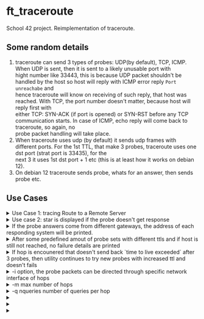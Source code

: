 # ft_traceroute
School 42 project. Reimplementation of traceroute.
## Some random details ##
1. traceroute can send 3 types of probes: UDP(by default), TCP, ICMP. When UDP is sent, then it is sent to a likely unusable port with  
hight number like 33443, this is because UDP packet shouldn't be handled by the host so host will reply with ICMP error reply `Port unreachabe` and  
hence traceroute will know on receiving of such reply, that host was reached. With TCP, the port number doesn't matter, because host will reply first with  
either TCP: SYN-ACK (if port is opened) or SYN-RST before any TCP communication starts. In case of ICMP, echo reply will come back to traceroute, so again, no  
probe packet handling will take place.
2. When traceroute uses udp (by default) it sends udp frames with different ports. For the 1st TTL, that make 3 probes, traceroute uses one dst port (strat port is 33435), for the  
next 3 it uses 1st dst port + 1 etc (this is at least how it works on debian 12).
3. On debian 12 traceroute sends probe, whats for an answer, then sends probe etc.
## Use Cases

<details>
  <summary>Use Case 1: tracing Route to a Remote Server</summary>

  **Description**: This use case demonstrates how to trace the route to a remote server, such as `10.0.81.131`.
  
  **Details**:
  - **TTL** - 1, 2, 3 - are TTLs of the UDP packet sent to host
  - **round trip time** - traceroute sends by default 3 probes for a TTL. the time between sending of probe and receiving reply to a probe  
  is a round trip time. Below traceroute sends 3 probes with TTL = 1, and displays 3 round trip times for each probe: 13.929ms  4.154ms  2.038ms
  
  **Command and output**:
    
    ```bash
    traceroute 10.0.81.131
    1   10.0.2.2  0.245ms  0.225ms  0.079ms 
    2   192.168.43.1  13.929ms  4.154ms  2.038ms 
    3   10.0.81.131  31.877ms  20.503ms  40.334ms

</details>
<details>
  <summary>Use case 2: star is displayed if the probe doesn't get response</summary>
    
  **Description:** If the answer (ICMP error reply - time to live exceeded) is not received back, then start is displayed instead of round trip time

        ```bash```
        traceroute google.com
        traceroute to google.com (142.251.36.238), 64 hops max
        1   10.0.2.2  0.176ms  0.106ms  0.130ms 
        2   192.168.43.1  6.921ms  2.566ms  2.447ms 
        3   10.0.81.131  53.025ms  21.549ms  27.415ms 
        4   10.81.102.92  30.508ms  38.622ms  24.494ms 
        5   *  *  * 
        6   62.53.206.66  52.642ms  19.375ms  34.817ms 
        7   62.53.13.83  68.262ms  28.104ms  19.700ms 
        8   72.14.219.226  45.127ms  19.250ms  19.797ms 
        9   192.178.105.123  39.196ms  24.409ms  29.427ms 
        10  108.170.228.33  31.935ms  22.503ms  17.897ms 
        11  142.251.36.238  25.186ms  29.515ms  34.781ms 

  **Response to one probe is not received**
    
        ```bash```
        traceroute to google.com (142.251.36.238), 64 hops max
        1   10.0.2.2  0.326ms  0.280ms  0.159ms 
        2   192.168.43.1  5.388ms  2.109ms  1.669ms 
        3   10.0.81.130  32.848ms  35.072ms  17.855ms 
        4   10.81.102.90  29.596ms  36.426ms  34.302ms 
        5   *  10.81.85.22  41.662ms  26.309ms 
        6   62.53.206.66  38.134ms  20.294ms  30.536ms 
        7   62.53.13.83  38.385ms  28.914ms  20.122ms 
        8   72.14.219.226  40.342ms  14.813ms  23.791ms 
        9   192.178.105.123  32.925ms  26.350ms  38.407ms 
        10   108.170.228.33  48.501ms  34.751ms  29.510ms 
        11   142.251.36.238  28.919ms  31.447ms  29.909ms
  **Another variation**
    
    ```bash```
    8   62.53.6.127  26.723ms  *  23.750ms
</details>
<details>
    <summary>If the probe answers come from different gateways, the address of each responding system will be printed.</summary>

    ```bash```
    1  192.168.1.1 (192.168.1.1)  1.123 ms  1.234 ms  1.345 ms
    2  10.0.0.1 (10.0.0.1)  5.678 ms  5.789 ms  6.012 ms
    3  192.0.2.1 (192.0.2.1)  10.123 ms  10.456 ms  10.789 ms
    4  203.0.113.1 (203.0.113.1)  15.234 ms  15.456 ms
    203.0.113.2 (203.0.113.2)  16.123 ms
    5  198.51.100.1 (198.51.100.1)  20.345 ms  20.567 ms  20.789 ms

</details>
<details>
    <summary>After some predefined amout of probe sets with different ttls and if host is still not reached, no failure details are printed</summary>

    ```bash```
    52   *  *  * 
    53   *  *  * 
    54   *  *  * 
    55   *  *  * 
    56   *  *  * 
    57   *  *  * 
    58   *  *  * 
    59   *  *  * 
    60   *  *  * 
    61   *  *  * 
    62   *  *  * 
    63   *  *  * 
    64   *  *  *
</details>
<details>
    <summary>If hop is encounered that doesn't send back `time to live exceeded` after 3 probes, then utility continues to try new probes with increased ttl and  
    doesn't fails</summary>
    *this is because there are hosts that pass on the packet, but doesn't reply with ICMP time to live exceeded*

    ```bash```
    traceroute www.akamai.com
    traceroute to e259222.dscx.akamaiedge.net (23.38.123.177), 64 hops max
    1   10.0.2.2  0.183ms  0.027ms  0.084ms 
    2   192.168.43.1  32.558ms  3.950ms  1.979ms 
    3   10.0.81.130  29.278ms  24.964ms  38.483ms 
    4   10.81.102.88  45.813ms  28.630ms  33.669ms 
    5   *  *  * 
    6   62.53.206.66  45.596ms  36.277ms  30.889ms 
    7   62.53.13.83  31.498ms  36.900ms  30.792ms 
    8   194.59.190.59  18.651ms  37.981ms  20.738ms 
    9   *  *  * 
    10  *  *  * 
    11   23.38.123.177  21.155ms  33.411ms  31.249ms
</details>
<details>
    <summary>-i option, the probe packets can be directed through specific network interface of hops</summary>
</details>
<details>
    <summary>-m max number of hops</summary>
</details>
<details>
    <summary>-q nqueries number of queries per hop</summary>
</details>
<details>
    <summary></summary>
</details>
<details>
    <summary></summary>
</details>
<details>
    <summary></summary>
</details>
